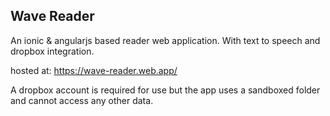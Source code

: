 <h2>Wave Reader</h2>

An ionic & angularjs based reader web application. With text to speech and dropbox integration.

hosted at:
https://wave-reader.web.app/

A dropbox account is required for use but the app uses a sandboxed folder and cannot access any other data.

